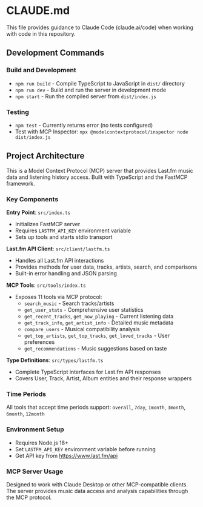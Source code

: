 # CLAUDE.md

This file provides guidance to Claude Code (claude.ai/code) when working with code in this repository.

## Development Commands

### Build and Development
- `npm run build` - Compile TypeScript to JavaScript in `dist/` directory
- `npm run dev` - Build and run the server in development mode
- `npm start` - Run the compiled server from `dist/index.js`

### Testing
- `npm test` - Currently returns error (no tests configured)
- Test with MCP Inspector: `npx @modelcontextprotocol/inspector node dist/index.js`

## Project Architecture

This is a Model Context Protocol (MCP) server that provides Last.fm music data and listening history access. Built with TypeScript and the FastMCP framework.

### Key Components

**Entry Point**: `src/index.ts`
- Initializes FastMCP server
- Requires `LASTFM_API_KEY` environment variable
- Sets up tools and starts stdio transport

**Last.fm API Client**: `src/client/lastfm.ts`
- Handles all Last.fm API interactions
- Provides methods for user data, tracks, artists, search, and comparisons
- Built-in error handling and JSON parsing

**MCP Tools**: `src/tools/index.ts`
- Exposes 11 tools via MCP protocol:
  - `search_music` - Search tracks/artists
  - `get_user_stats` - Comprehensive user statistics
  - `get_recent_tracks`, `get_now_playing` - Current listening data
  - `get_track_info`, `get_artist_info` - Detailed music metadata
  - `compare_users` - Musical compatibility analysis
  - `get_top_artists`, `get_top_tracks`, `get_loved_tracks` - User preferences
  - `get_recommendations` - Music suggestions based on taste

**Type Definitions**: `src/types/lastfm.ts`
- Complete TypeScript interfaces for Last.fm API responses
- Covers User, Track, Artist, Album entities and their response wrappers

### Time Periods
All tools that accept time periods support: `overall`, `7day`, `1month`, `3month`, `6month`, `12month`

### Environment Setup
- Requires Node.js 18+
- Set `LASTFM_API_KEY` environment variable before running
- Get API key from https://www.last.fm/api

### MCP Server Usage
Designed to work with Claude Desktop or other MCP-compatible clients. The server provides music data access and analysis capabilities through the MCP protocol.